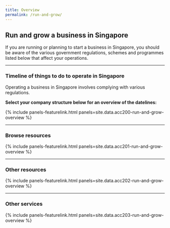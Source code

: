 ```yaml
---
title: Overview
permalink: /run-and-grow/
---
```


## Run and grow a business in Singapore

If you are running or planning to start a business in Singapore, you should be aware of the various government regulations, schemes and programmes listed below that affect your operations.

---

### Timeline of things to do to operate in Singapore

Operating a business in Singapore involves complying with various regulations.

**Select your company structure below for an overview of the datelines:**

{% include panels-featurelink.html panels=site.data.acc200-run-and-grow-overview %}

---

### Browse resources

{% include panels-featurelink.html panels=site.data.acc201-run-and-grow-overview %}

---

### Other resources

{% include panels-featurelink.html panels=site.data.acc202-run-and-grow-overview %}

---

### Other services

{% include panels-featurelink.html panels=site.data.acc203-run-and-grow-overview %}

<script src="/jquery/jquery.min.js"></script>
<script src="/jquery/bp-menu-new-tab.js"></script>

